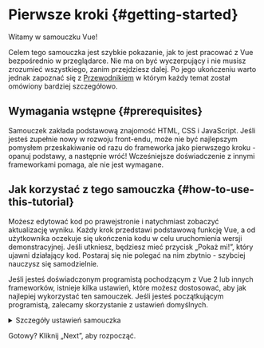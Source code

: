 # Pierwsze kroki {#getting-started}

Witamy w samouczku Vue!

Celem tego samouczka jest szybkie pokazanie, jak to jest pracować z Vue bezpośrednio w przeglądarce. Nie ma on być wyczerpujący i nie musisz zrozumieć wszystkiego, zanim przejdziesz dalej. Po jego ukończeniu warto jednak zapoznać się z <a target="_blank" href="/guide/introduction.html">Przewodnikiem</a> w którym każdy temat został omówiony bardziej szczegółowo.

## Wymagania wstępne {#prerequisites}

Samouczek zakłada podstawową znajomość HTML, CSS i JavaScript. Jeśli jesteś zupełnie nowy w rozwoju front-endu, może nie być najlepszym pomysłem przeskakiwanie od razu do frameworka jako pierwszego kroku - opanuj podstawy, a następnie wróć! Wcześniejsze doświadczenie z innymi frameworkami pomaga, ale nie jest wymagane.

## Jak korzystać z tego samouczka {#how-to-use-this-tutorial}

Możesz edytować kod <span class="wide">po prawej</span><span class="narrow">stronie</span> i natychmiast zobaczyć aktualizację wyniku. Każdy krok przedstawi podstawową funkcję Vue, a od użytkownika oczekuje się ukończenia kodu w celu uruchomienia wersji demonstracyjnej. Jeśli utkniesz, będziesz mieć przycisk „Pokaż mi!”, który ujawni działający kod. Postaraj się nie polegać na nim zbytnio - szybciej nauczysz się samodzielnie.

Jeśli jesteś doświadczonym programistą pochodzącym z Vue 2 lub innych frameworków, istnieje kilka ustawień, które możesz dostosować, aby jak najlepiej wykorzystać ten samouczek. Jeśli jesteś początkującym programistą, zalecamy skorzystanie z ustawień domyślnych.

<details>
<summary>Szczegóły ustawień samouczka</summary>

- Vue oferuje dwa style API: Options API i Composition API. Ten samouczek został zaprojektowany tak, aby działał dla obu - możesz wybrać preferowany styl za pomocą przełączników  **Preferencje API** u góry. <a target="_blank" href="/guide/introduction.html#api-styles">Dowiedz się więcej o stylach API.</a>.

- Możesz także przełączać się między trybem SFC lub HTML. Ten pierwszy pokaże przykłady kodu w formacie <a target="_blank" href="/guide/introduction.html#single-file-components">Single-File Component</a> (SFC), który jest używany przez większość programistów, gdy używają Vue z krokiem kompilacji. Tryb HTML pokazuje użycie bez kroku kompilacji.

<div class="html">

:::tip
Jeśli zamierzasz używać trybu HTML bez kroku kompilacji we własnych aplikacjach, upewnij się, że zmieniłeś import na:

```js
import { ... } from 'vue/dist/vue.esm-bundler.js'
```

wewnątrz skryptów lub skonfiguruj narzędzie kompilacji, aby odpowiednio rozwiązaywało `vue`. Przykładowa konfiguracja dla [Vite](https://vitejs.dev/):

```js
// vite.config.js
export default {
  resolve: {
    alias: {
      vue: 'vue/dist/vue.esm-bundler.js'
    }
  }
}
```

Więcej informacji można znaleźć w [sekcji przewodnika po narzędziach.](/guide/scaling-up/tooling.html#note-on-in-browser-template-compilation).
:::

</div>

</details>

Gotowy? Kliknij „Next”, aby rozpocząć.
